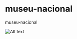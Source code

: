 # museu-nacional
museu-nacional

![Alt text](https://drive.google.com/file/d/1QH11R55bqVygMK7g7Klcl0qESkneChmh/view)
